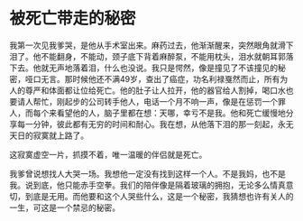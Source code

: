 # 被死亡带走的秘密

我第一次见我爹哭，是他从手术室出来。麻药过去，他渐渐醒来，突然眼角就滑下泪了。他不能翻身，不能动，颈子底下背着麻醉泵，不能用枕头，泪水就朝耳郭落下去。他就无声地落着泪，什么也没说。我只是愕然，像是撞见了不该撞见的秘密，哑口无言。那时候他还不满49岁，查出了癌症，功名利禄戛然而止，所有为人的尊严和体面都让位给死亡。他的肚子让人拉开，他的器官给人割掉，喝口水也要请人帮忙，刚起步的公司转手他人，电话一个月不响一声，像是在惩罚一个罪人，而每个来看望他的人，脑子里都在想：天哪，幸亏不是我。他和死亡缓慢地分享每一分钟，彼此都有无穷的时间和耐心。我在想，从他落下泪的那一刻起，永无天日的寂寞就上路了。 

这寂寞虚空一片，抓摸不着，唯一温暖的伴侣就是死亡。 

我爹曾说想找人大哭一场。我想他一定没有找到这样一个人。不是我妈，也不是我。说到底，他只能赤手空拳。我们的陪伴像是隔着玻璃的拥抱，无论多么情真意切，到底是无用。而他要和这个人哭些什么，这是一个秘密，我猜想也许有关人的一生，可这是一个禁忌的秘密。